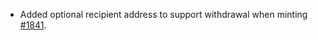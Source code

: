 * Added optional recipient address to support withdrawal when minting [#1841](https://github.com/provenance-io/provenance/issues/1841).
